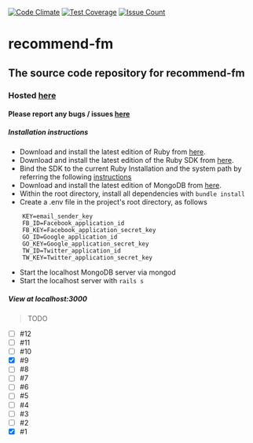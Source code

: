 [![Code Climate](https://codeclimate.com/github/kunagpal/recommend-fm/badges/gpa.svg)](https://codeclimate.com/github/kunagpal/recommend-fm)
[![Test Coverage](https://codeclimate.com/github/kunagpal/recommend-fm/badges/coverage.svg)](https://codeclimate.com/github/kunagpal/recommend-fm/coverage)
[![Issue Count](https://codeclimate.com/github/kunagpal/recommend-fm/badges/issue_count.svg)](https://codeclimate.com/github/kunagpal/recommend-fm)

# recommend-fm

## The source code repository for recommend-fm

### Hosted [here](http://recommendfm.herokuapp.com)

#### Please report any bugs / issues [here](https://www.github.com/kunagpal/recommend-fm)

##### Installation instructions

* Download and install the latest edition of Ruby from [here](http://rubyinstaller.org/downloads/).
* Download and install the latest edition of the Ruby SDK from [here](http://rubyinstaller.org/downloads/).
* Bind the SDK to the current Ruby Installation and the system path by referring the following [instructions](https://github.com/oneclick/rubyinstaller/wiki/Development-Kit)
* Download and install the latest edition of MongoDB from [here](https://www.mongodb.org/downloads#production).
* Within the root directory, install all dependencies with `bundle install`
* Create a .env file in the project's root directory, as follows

```
    KEY=email_sender_key
    FB_ID=Facebook_application_id
    FB_KEY=Facebook_application_secret_key
    GO_ID=Google_application_id
    GO_KEY=Google_application_secret_key
    TW_ID=Twitter_application_id
    TW_KEY=Twitter_application_secret_key
```
    
* Start the localhost MongoDB server via mongod  
* Start the localhost server with `rails s`

##### View at localhost:3000

> TODO

* [ ] #12
* [ ] #11
* [ ] #10
* [x] #9
* [ ] #8
* [ ] #7
* [ ] #6
* [ ] #5
* [ ] #4
* [ ] #3
* [ ] #2
* [x] #1
